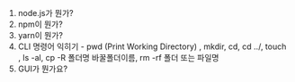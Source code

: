 1. node.js가 뭔가?
2. npm이 뭔가?
3. yarn이 뭔가?   
4. CLI 명령어 익히기 - pwd (Print Working Directory) , mkdir, cd, cd ../, touch , ls -al, cp -R 폴더명 바꿀폴더이름, rm -rf 폴더 또는 파일명
5. GUI가 뭔가요?